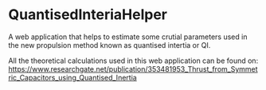 # QuantisedInteriaHelper
A web application that helps to estimate some crutial parameters used in the new propulsion method known as quantised intertia or QI.

All the theoretical calculations used in this web application can be found on: https://www.researchgate.net/publication/353481953_Thrust_from_Symmetric_Capacitors_using_Quantised_Inertia
